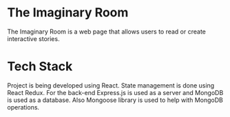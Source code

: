 # The Imaginary Room

The Imaginary Room is a web page that allows users to read or create interactive stories.

# Tech Stack

Project is being developed using React. State management is done using React Redux. For the back-end Express.js is used
as a server and MongoDB is used as a database. Also Mongoose library is used to help with MongoDB operations.
